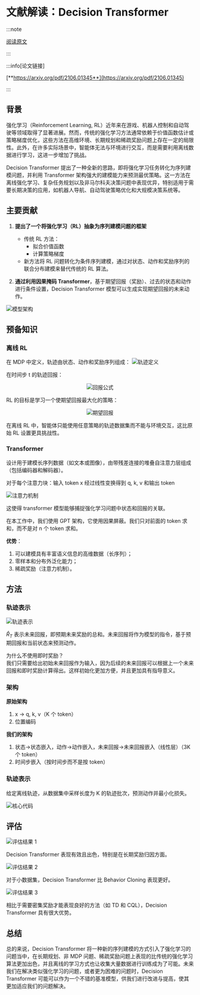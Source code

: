 # 文献解读：Decision Transformer

:::note

[阅读原文](https://mp.weixin.qq.com/s/Rzz3y7e56gWNqAcq_v7Ksw)

:::

:::info[论文链接]

[**https://arxiv.org/pdf/2106.01345**](https://arxiv.org/pdf/2106.01345)

:::

## 背景

强化学习（Reinforcement Learning, RL）近年来在游戏、机器人控制和自动驾驶等领域取得了显著进展。然而，传统的强化学习方法通常依赖于价值函数估计或策略梯度优化，这些方法在高维环境、长期规划和稀疏奖励问题上存在一定的局限性。此外，在许多实际场景中，智能体无法与环境进行交互，而是需要利用离线数据进行学习，这进一步增加了挑战。

Decision Transformer 提出了一种全新的思路，即将强化学习任务转化为序列建模问题，并利用 Transformer 架构强大的建模能力来预测最优策略。这一方法在离线强化学习、复杂任务规划以及非马尔科夫决策问题中表现优异，特别适用于需要长期决策的应用，如机器人导航、自动驾驶策略优化和大规模决策系统等。

## 主要贡献

1. **提出了一个将强化学习（RL）抽象为序列建模问题的框架**
   - 传统 RL 方法：
     - 拟合价值函数
     - 计算策略梯度
   - 新方法将 RL 问题转化为条件序列建模，通过对状态、动作和奖励序列的联合分布建模来替代传统的 RL 算法。

2. **通过利用因果掩码 Transformer**，基于期望回报（奖励）、过去的状态和动作进行条件设置，Decision Transformer 模型可以生成实现期望回报的未来动作。

![模型架构](img/1.png)

## 预备知识

### 离线 RL

在 MDP 中定义，轨迹由状态、动作和奖励序列组成：
![轨迹定义](img/2.jpeg)

在时间步 t 的轨迹回报：<center>
![回报公式](img/3.jpeg)</center>

RL 的目标是学习一个使期望回报最大化的策略：<center>
![期望回报](img/4.jpeg)</center>

在离线 RL 中，智能体只能使用任意策略的轨迹数据集而不能与环境交互，这比原始 RL 设置更具挑战性。

### Transformer

设计用于建模长序列数据（如文本或图像），由带残差连接的堆叠自注意力层组成（包括编码器和解码器）。

对于每个注意力块：输入 token x 经过线性变换得到 q, k, v 和输出 token

![注意力机制](img/5.jpeg)

这使得 transformer 模型能够捕捉强化学习问题中状态和回报的关联。

在本工作中，我们使用 GPT 架构，它使用因果屏蔽。我们只对前面的 token 求和，而不是对 n 个 token 求和。

**优势**：

1. 可以建模具有丰富语义信息的高维数据（长序列）；
2. 零样本和分布外泛化能力；
3. 稀疏奖励（注意力机制）。

## 方法

### 轨迹表示

![轨迹表示](img/6.jpeg)

$\widehat{R}_T$ 表示未来回报，即预期未来奖励的总和。未来回报将作为模型的指令，基于预期回报和当前状态来预测动作。

为什么不使用即时奖励？  
我们只需要给出初始未来回报作为输入，因为后续的未来回报可以根据上一个未来回报和即时奖励计算得出。这样初始化更加方便，并且更加具有指导意义。

### 架构

**原始架构**

1. x → q, k, v（K 个 token）
2. 位置编码

**我们的架构**

1. 状态→状态嵌入，动作→动作嵌入，未来回报→未来回报嵌入（线性层）（3K 个 token）
2. 时间步嵌入（按时间步而不是按 token）

### 轨迹表示

给定离线轨迹，从数据集中采样长度为 K 的轨迹批次，预测动作并最小化损失。

![核心代码](img/7.png)

## 评估

![评估结果 1](img/8.png)

Decision Transformer 表现有效且出色，特别是在长期奖励归因方面。

![评估结果 2](img/9.png)

对于小数据集，Decision Transformer 比 Behavior Cloning 表现更好。

![评估结果 3](img/10.png)

相比于需要密集奖励才能表现良好的方法（如 TD 和 CQL），Decision Transformer 具有很大优势。

## 总结

总的来说，Decision Transformer 将一种新的序列建模的方式引入了强化学习的问题当中，在长期规划、非 MDP 问题、稀疏奖励问题上表现的比传统的强化学习算法更加出色，并且离线的学习方式也让收集大量数据进行训练成为了可能。未来我们在解决类似强化学习的问题，或者更为困难的问题时，Decision Transformer 可能可以作为一个不错的基准模型，供我们进行改进与提高，使其更加适应我们的问题解决。
